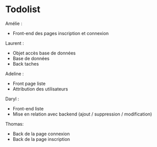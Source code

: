 # Todolist

Amélie : 
* Front-end des pages inscription et connexion

Laurent :
* Objet accès base de données
* Base de données
* Back taches

Adeline : 
* Front page liste 
* Attribution des utilisateurs


Daryl : 
* Front-end liste
* Mise en relation avec backend (ajout / suppression / modification)

Thomas:
* Back de la page connexion
* Back de la page inscription

